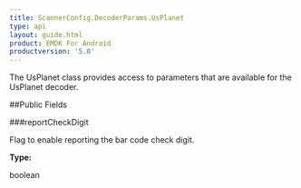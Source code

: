 ```yaml
---
title: ScannerConfig.DecoderParams.UsPlanet
type: api
layout: guide.html
product: EMDK For Android
productversion: '5.0'
---
```



The UsPlanet class provides access to parameters that are available
 for the UsPlanet decoder.

##Public Fields

###reportCheckDigit

Flag to enable reporting the bar code check digit.

**Type:**

boolean


